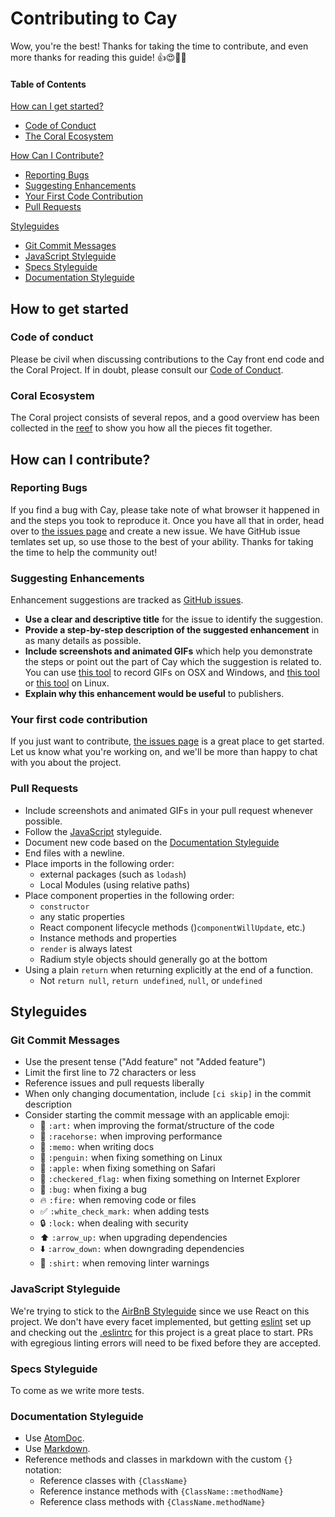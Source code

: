# Contributing to Cay

Wow, you're the best! Thanks for taking the time to contribute, and even more thanks for reading this guide! :+1::heart_eyes::pizza::100:

#### Table of Contents

[How can I get started?](#how-to-get-started)
 * [Code of Conduct](#code-of-conduct)
 * [The Coral Ecosystem](#coral-ecosystem)

[How Can I Contribute?](#how-can-i-contribute)
 * [Reporting Bugs](#reporting-bugs)
 * [Suggesting Enhancements](#suggesting-enhancements)
 * [Your First Code Contribution](#your-first-code-contribution)
 * [Pull Requests](#pull-requests)

[Styleguides](#styleguides)
 * [Git Commit Messages](#git-commit-messages)
 * [JavaScript Styleguide](#javascript-styleguide)
 * [Specs Styleguide](#specs-styleguide)
 * [Documentation Styleguide](#documentation-styleguide)

## How to get started

### Code of conduct
Please be civil when discussing contributions to the Cay front end code and the Coral Project. If in doubt, please consult our [Code of Conduct](https://github.com/coralproject/reef/blob/master/CODE-OF-CONDUCT.md).

### Coral Ecosystem
The Coral project consists of several repos, and a good overview has been collected in the [reef](https://github.com/coralproject/reef) to show you how all the pieces fit together.

## How can I contribute?

### Reporting Bugs
If you find a bug with Cay, please take note of what browser it happened in and the steps you took to reproduce it. Once you have all that in order, head over to [the issues page](https://github.com/coralproject/cay/issues) and create a new issue. We have GitHub issue temlates set up, so use those to the best of your ability. Thanks for taking the time to help the community out!

### Suggesting Enhancements

Enhancement suggestions are tracked as [GitHub issues](https://guides.github.com/features/issues/).

* **Use a clear and descriptive title** for the issue to identify the suggestion.
* **Provide a step-by-step description of the suggested enhancement** in as many details as possible.
* **Include screenshots and animated GIFs** which help you demonstrate the steps or point out the part of Cay which the suggestion is related to. You can use [this tool](http://www.cockos.com/licecap/) to record GIFs on OSX and Windows, and [this tool](https://github.com/colinkeenan/silentcast) or [this tool](https://github.com/GNOME/byzanz) on Linux.
* **Explain why this enhancement would be useful** to publishers.

### Your first code contribution

If you just want to contribute, [the issues page](https://github.com/coralproject/cay/issues) is a great place to get started. Let us know what you're working on, and we'll be more than happy to chat with you about the project.

### Pull Requests

* Include screenshots and animated GIFs in your pull request whenever possible.
* Follow the [JavaScript](#javascript-styleguide) styleguide.
* Document new code based on the
  [Documentation Styleguide](#documentation-styleguide)
* End files with a newline.
* Place imports in the following order:
    * external packages (such as `lodash`)
    * Local Modules (using relative paths)
* Place component properties in the following order:
    * `constructor`
    * any static properties
    * React component lifecycle methods ()`componentWillUpdate`, etc.)
    * Instance methods and properties
    * `render` is always latest
    * Radium style objects should generally go at the bottom
* Using a plain `return` when returning explicitly at the end of a function.
    * Not `return null`, `return undefined`, `null`, or `undefined`

## Styleguides

### Git Commit Messages

* Use the present tense ("Add feature" not "Added feature")
* Limit the first line to 72 characters or less
* Reference issues and pull requests liberally
* When only changing documentation, include `[ci skip]` in the commit description
* Consider starting the commit message with an applicable emoji:
    * :art: `:art:` when improving the format/structure of the code
    * :racehorse: `:racehorse:` when improving performance
    * :memo: `:memo:` when writing docs
    * :penguin: `:penguin:` when fixing something on Linux
    * :apple: `:apple:` when fixing something on Safari
    * :checkered_flag: `:checkered_flag:` when fixing something on Internet Explorer
    * :bug: `:bug:` when fixing a bug
    * :fire: `:fire:` when removing code or files
    * :white_check_mark: `:white_check_mark:` when adding tests
    * :lock: `:lock:` when dealing with security
    * :arrow_up: `:arrow_up:` when upgrading dependencies
    * :arrow_down: `:arrow_down:` when downgrading dependencies
    * :shirt: `:shirt:` when removing linter warnings

### JavaScript Styleguide
We're trying to stick to the [AirBnB Styleguide](https://github.com/airbnb/javascript) since we use React on this project. We don't have every facet implemented, but getting [eslint](http://eslint.org/) set up and checking out the [.eslintrc](../.eslintrc) for this project is a great place to start. PRs with egregious linting errors will need to be fixed before they are accepted.

### Specs Styleguide
To come as we write more tests.

### Documentation Styleguide

* Use [AtomDoc](https://github.com/atom/atomdoc).
* Use [Markdown](https://daringfireball.net/projects/markdown).
* Reference methods and classes in markdown with the custom `{}` notation:
    * Reference classes with `{ClassName}`
    * Reference instance methods with `{ClassName::methodName}`
    * Reference class methods with `{ClassName.methodName}`
